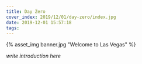 ```yaml
---
title: Day Zero
cover_index: 2019/12/01/day-zero/index.jpg
date: 2019-12-01 15:57:18
tags:
---
```

{% asset_img banner.jpg "Welcome to Las Vegas" %}

_write introduction here_